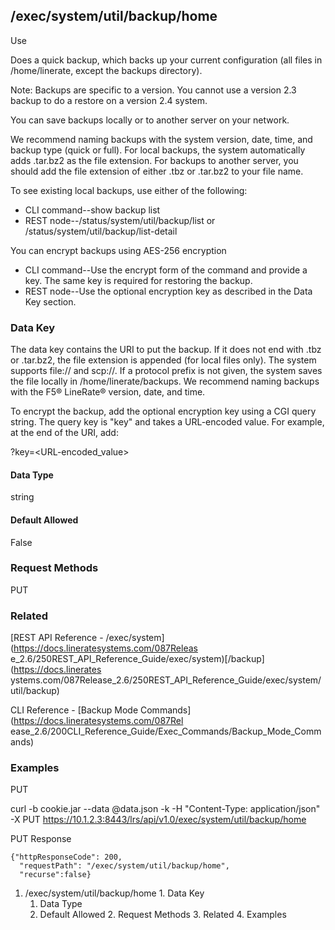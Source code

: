 ## /exec/system/util/backup/home

Use

Does a quick backup, which backs up your current configuration (all files in
/home/linerate, except the backups directory).

Note: Backups are specific to a version. You cannot use a version 2.3 backup
to do a restore on a version 2.4 system.

You can save backups locally or to another server on your network.

We recommend naming backups with the system version, date, time, and backup
type (quick or full). For local backups, the system automatically adds
.tar.bz2 as the file extension. For backups to another server, you should add
the file extension of either .tbz or .tar.bz2 to your file name.

To see existing local backups, use either of the following:

  * CLI command--show backup list
  * REST node--/status/system/util/backup/list or /status/system/util/backup/list-detail

You can encrypt backups using AES-256 encryption

  * CLI command--Use the encrypt form of the command and provide a key. The same key is required for restoring the backup.
  * REST node--​Use the optional encryption key as described in the Data Key section.

### Data Key

The data key contains the URI to put the backup. If it does not end with .tbz
or .tar.bz2, the file extension is appended (for local files only). The system
supports file:// and scp://. If a protocol prefix is not given, the system
saves the file locally in /home/linerate/backups. We recommend naming backups
with the F5® LineRate® version, date, and time.

To encrypt the backup, add the optional encryption key using a CGI query
string. The query key is "key" and takes a URL-encoded value. For example, at
the end of the URI, add:

​?key=<URL-encoded_value>

#### Data Type

string

#### Default Allowed

False

### Request Methods

PUT

### Related

[REST API Reference - /exec/system](https://docs.lineratesystems.com/087Releas
e_2.6/250REST_API_Reference_Guide/exec/system)[/backup](https://docs.linerates
ystems.com/087Release_2.6/250REST_API_Reference_Guide/exec/system/util/backup)

CLI Reference - [Backup Mode Commands](https://docs.lineratesystems.com/087Rel
ease_2.6/200CLI_Reference_Guide/Exec_Commands/Backup_Mode_Commands)

### Examples

PUT

curl -b cookie.jar --data @data.json -k -H "Content-Type: application/json" -X
PUT https://10.1.2.3:8443/lrs/api/v1.0/exec/system/util/backup/home

PUT Response

    
    
    {"httpResponseCode": 200,
      "requestPath": "/exec/system/util/backup/home",
      "recurse":false}

  1. /exec/system/util/backup/home
    1. Data Key
      1. Data Type
      2. Default Allowed
    2. Request Methods
    3. Related
    4. Examples

